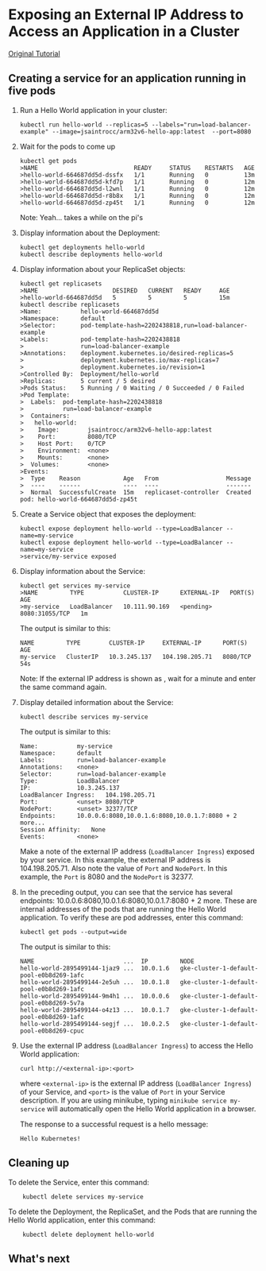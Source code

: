 # Exposing an External IP Address to Access an Application in a Cluster

[Original Tutorial](https://kubernetes.io/docs/tutorials/stateless-application/expose-external-ip-address/)

## Creating a service for an application running in five pods

1.  Run a Hello World application in your cluster:
    
        kubectl run hello-world --replicas=5 --labels="run=load-balancer-example" --image=jsaintrocc/arm32v6-hello-app:latest  --port=8080

2.  Wait for the pods to come up

        kubectl get pods
        >NAME                           READY     STATUS    RESTARTS   AGE
        >hello-world-664687dd5d-dssfx   1/1       Running   0          13m
        >hello-world-664687dd5d-kfd7p   1/1       Running   0          12m
        >hello-world-664687dd5d-l2wnl   1/1       Running   0          12m
        >hello-world-664687dd5d-r8b8x   1/1       Running   0          12m
        >hello-world-664687dd5d-zp45t   1/1       Running   0          12m

    Note: Yeah... takes a while on the pi's
    
3.  Display information about the Deployment:

        kubectl get deployments hello-world
        kubectl describe deployments hello-world

4.  Display information about your ReplicaSet objects:

        kubectl get replicasets
        >NAME                     DESIRED   CURRENT   READY     AGE
        >hello-world-664687dd5d   5         5         5         15m
        kubectl describe replicasets
        >Name:           hello-world-664687dd5d
        >Namespace:      default
        >Selector:       pod-template-hash=2202438818,run=load-balancer-example
        >Labels:         pod-template-hash=2202438818
        >                run=load-balancer-example
        >Annotations:    deployment.kubernetes.io/desired-replicas=5
        >                deployment.kubernetes.io/max-replicas=7
        >                deployment.kubernetes.io/revision=1
        >Controlled By:  Deployment/hello-world
        >Replicas:       5 current / 5 desired
        >Pods Status:    5 Running / 0 Waiting / 0 Succeeded / 0 Failed
        >Pod Template:
        >  Labels:  pod-template-hash=2202438818
        >           run=load-balancer-example
        >  Containers:
        >   hello-world:
        >    Image:        jsaintrocc/arm32v6-hello-app:latest
        >    Port:         8080/TCP
        >    Host Port:    0/TCP
        >    Environment:  <none>
        >    Mounts:       <none>
        >  Volumes:        <none>
        >Events:
        >  Type    Reason            Age   From                   Message
        >  ----    ------            ----  ----                   -------
        >  Normal  SuccessfulCreate  15m   replicaset-controller  Created pod: hello-world-664687dd5d-zp45t
    
5.  Create a Service object that exposes the deployment:

        kubectl expose deployment hello-world --type=LoadBalancer --name=my-service
        kubectl expose deployment hello-world --type=LoadBalancer --name=my-service
        >service/my-service exposed 

6.  Display information about the Service:

        kubectl get services my-service
        >NAME         TYPE           CLUSTER-IP      EXTERNAL-IP   PORT(S)          AGE
        >my-service   LoadBalancer   10.111.90.169   <pending>     8080:31055/TCP   1m
    
    The output is similar to this:
    
    ```
    NAME         TYPE        CLUSTER-IP     EXTERNAL-IP      PORT(S)    AGE
    my-service   ClusterIP   10.3.245.137   104.198.205.71   8080/TCP   54s
    
    ```
    
    Note: If the external IP address is shown as <pending>, wait for a minute and enter the same command again.
    
7.  Display detailed information about the Service:
    
    ```
    kubectl describe services my-service
    
    ```
    
    The output is similar to this:
    
    ```
    Name:           my-service
    Namespace:      default
    Labels:         run=load-balancer-example
    Annotations:    <none>
    Selector:       run=load-balancer-example
    Type:           LoadBalancer
    IP:             10.3.245.137
    LoadBalancer Ingress:   104.198.205.71
    Port:           <unset> 8080/TCP
    NodePort:       <unset> 32377/TCP
    Endpoints:      10.0.0.6:8080,10.0.1.6:8080,10.0.1.7:8080 + 2 more...
    Session Affinity:   None
    Events:         <none>
    
    ```
    
    Make a note of the external IP address (`LoadBalancer Ingress`) exposed by your service. In this example, the external IP address is 104.198.205.71. Also note the value of  `Port`  and  `NodePort`. In this example, the  `Port`  is 8080 and the  `NodePort`  is 32377.
    
8.  In the preceding output, you can see that the service has several endpoints: 10.0.0.6:8080,10.0.1.6:8080,10.0.1.7:8080 + 2 more. These are internal addresses of the pods that are running the Hello World application. To verify these are pod addresses, enter this command:
    
    ```
    kubectl get pods --output=wide
    
    ```
    
    The output is similar to this:
    
    ```
    NAME                         ...  IP         NODE
    hello-world-2895499144-1jaz9 ...  10.0.1.6   gke-cluster-1-default-pool-e0b8d269-1afc
    hello-world-2895499144-2e5uh ...  10.0.1.8   gke-cluster-1-default-pool-e0b8d269-1afc
    hello-world-2895499144-9m4h1 ...  10.0.0.6   gke-cluster-1-default-pool-e0b8d269-5v7a
    hello-world-2895499144-o4z13 ...  10.0.1.7   gke-cluster-1-default-pool-e0b8d269-1afc
    hello-world-2895499144-segjf ...  10.0.2.5   gke-cluster-1-default-pool-e0b8d269-cpuc
    
    ```
    
9.  Use the external IP address (`LoadBalancer Ingress`) to access the Hello World application:
    
    ```
    curl http://<external-ip>:<port>
    
    ```
    
    where  `<external-ip>`  is the external IP address (`LoadBalancer Ingress`) of your Service, and  `<port>`  is the value of  `Port`  in your Service description. If you are using minikube, typing  `minikube service my-service`  will automatically open the Hello World application in a browser.
    
    The response to a successful request is a hello message:
    
    ```
    Hello Kubernetes!
    
    ```
    

## Cleaning up[](https://kubernetes.io/docs/tutorials/stateless-application/expose-external-ip-address/#cleaning-up)

To delete the Service, enter this command:

```
    kubectl delete services my-service

```

To delete the Deployment, the ReplicaSet, and the Pods that are running the Hello World application, enter this command:

```
    kubectl delete deployment hello-world

```

## What's next
<!--stackedit_data:
eyJoaXN0b3J5IjpbODk1NzI2ODQ0LC0xMTAxNDYzMjUzLDE1Mj
gxNzMwNDQsMjAxNjE0ODkyNiw4ODU4NTY2OTcsLTE1NjEwODgx
MzFdfQ==
-->